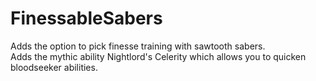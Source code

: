 # FinessableSabers

Adds the option to pick finesse training with sawtooth sabers.<br/>
Adds the mythic ability Nightlord's Celerity which allows you to quicken bloodseeker abilities.
